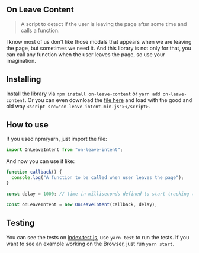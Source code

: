 ## On Leave Content

> A script to detect if the user is leaving the page after some time and calls a function.

I know most of us don't like those modals that appears when we are leaving the page, but sometimes we need it. And this library is not only for that, you can call any function when the user leaves the page, so use your imagination.

## Installing

Install the library via `npm install on-leave-content` or `yarn add on-leave-content`. Or you can even download the [file here](lib/on-leave-intent.min.js) and load with the good and old way `<script src="on-leave-intent.min.js"></script>`.

## How to use

If you used npm/yarn, just import the file:

```js
import OnLeaveIntent from "on-leave-intent";
```

And now you can use it like:

```js
function callback() {
  console.log("A function to be called when user leaves the page");
}

const delay = 1000; // time in milliseconds defined to start tracking the user

const onLeaveIntent = new OnLeaveIntent(callback, delay);
```

## Testing

You can see the tests on [index.test.js](src/index.test.js), use `yarn test` to run the tests. If you want to see an example working on the Browser, just run `yarn start`.
